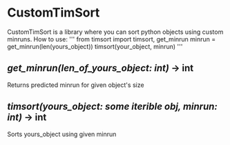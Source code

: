 # CustomTimSort
CustomTimSort is a library where you can sort python objects using custom minruns.
How to use:
'''
from timsort import timsort, get_minrun
minrun = get_minrun(len(yours_object))
timsort(your_object, minrun)
'''

## *get_minrun(len_of_yours_object: int)* -> int
Returns predicted minrun for given object's size

## *timsort(yours_object: some iterible obj, minrun: int)* -> int
Sorts yours_object using given minrun
